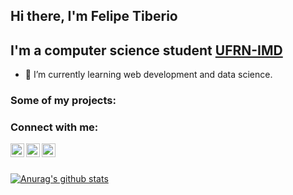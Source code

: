 ## Hi there, I'm Felipe Tiberio 


## I'm a computer science student [UFRN-IMD] 

- 🌱 I’m currently learning web development and data science. 


### Some of my projects:


### Connect with me:
[<img align="left" alt="Felipe Tiberio | LinkedIn" width="22px" src="https://cdn.jsdelivr.net/npm/simple-icons@v3/icons/linkedin.svg" />][linkedin] 

[<img align="left" alt="codeSTACKr | Twitter" width="22px" src="https://cdn.jsdelivr.net/npm/simple-icons@v3/icons/twitter.svg" />][twitter]

[<img align="left" alt="codeSTACKr | Twitter" width="22px" src="https://cdn.jsdelivr.net/npm/simple-icons@v3/icons/codepen.svg"/>][codepen]

<br>
<br>

[![Anurag's github stats](https://github-readme-stats.vercel.app/api?username=FelipeTiberio&hide=stars)](https://github.com/anuraghazra/github-readme-stats)

[linkedin]: https://www.linkedin.com/in/felipetiberio/
[UFRN-IMD]: https://imd.ufrn.br/portal/
[twitter]:  https://twitter.com/FelipeTiberioMB
[codepen]: https://codepen.io/felipetiberio






